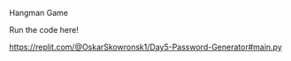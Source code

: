 Hangman Game

Run the code here!

https://replit.com/@OskarSkowronsk1/Day5-Password-Generator#main.py
